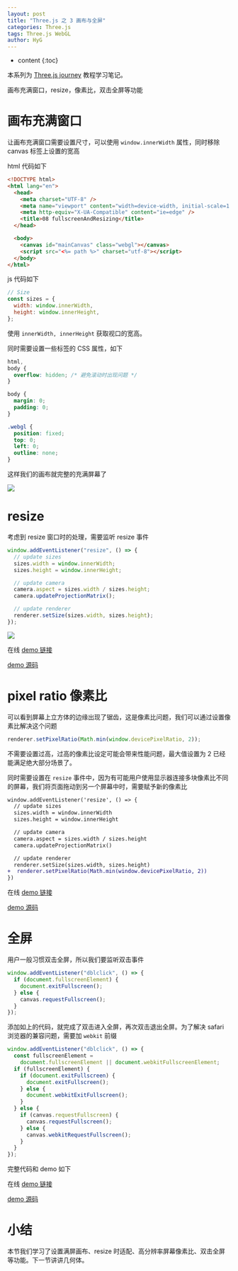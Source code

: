 ```yaml
---
layout: post
title: "Three.js 之 3 画布与全屏"
categories: Three.js
tags: Three.js WebGL
author: HyG
---
```


- content
  {:toc}

本系列为 [Three.js journey](https://threejs-journey.com/) 教程学习笔记。

画布充满窗口，resize，像素比，双击全屏等功能

# 画布充满窗口

让画布充满窗口需要设置尺寸，可以使用 `window.innerWidth` 属性，同时移除 canvas 标签上设置的宽高

html 代码如下

```html
<!DOCTYPE html>
<html lang="en">
  <head>
    <meta charset="UTF-8" />
    <meta name="viewport" content="width=device-width, initial-scale=1.0" />
    <meta http-equiv="X-UA-Compatible" content="ie=edge" />
    <title>08 fullscreenAndResizing</title>
  </head>

  <body>
    <canvas id="mainCanvas" class="webgl"></canvas>
    <script src="<%= path %>" charset="utf-8"></script>
  </body>
</html>
```

js 代码如下

```js
// Size
const sizes = {
  width: window.innerWidth,
  height: window.innerHeight,
};
```

使用 `innerWidth, innerHeight` 获取视口的宽高。

同时需要设置一些标签的 CSS 属性，如下

```css
html,
body {
  overflow: hidden; /* 避免滚动时出现问题 */
}

body {
  margin: 0;
  padding: 0;
}

.webgl {
  position: fixed;
  top: 0;
  left: 0;
  outline: none;
}
```

这样我们的画布就完整的充满屏幕了

![](https://gw.alicdn.com/imgextra/i1/O1CN011jnNUh1CgsiTbgyrd_!!6000000000111-1-tps-395-679.gif)

# resize

考虑到 resize 窗口时的处理，需要监听 resize 事件

```js
window.addEventListener("resize", () => {
  // update sizes
  sizes.width = window.innerWidth;
  sizes.height = window.innerHeight;

  // update camera
  camera.aspect = sizes.width / sizes.height;
  camera.updateProjectionMatrix();

  // update renderer
  renderer.setSize(sizes.width, sizes.height);
});
```

![](https://gw.alicdn.com/imgextra/i3/O1CN01M3QBa41mTRG2mLEwa_!!6000000004955-1-tps-924-667.gif)

在线 [demo 链接](https://pocodingwer.github.io/POcodingWER_Blog/threeJourney08-fullscreenAndResizing/)

[demo 源码](https://github.com/Gaohaoyang/threeJourney/tree/main/src08-fullscreenAndResizing)

# pixel ratio 像素比

可以看到屏幕上立方体的边缘出现了锯齿，这是像素比问题，我们可以通过设置像素比解决这个问题

```js
renderer.setPixelRatio(Math.min(window.devicePixelRatio, 2));
```

不需要设置过高，过高的像素比设定可能会带来性能问题，最大值设置为 2 已经能满足绝大部分场景了。

同时需要设置在 `resize` 事件中，因为有可能用户使用显示器连接多块像素比不同的屏幕，我们将页面拖动到另一个屏幕中时，需要赋予新的像素比

```diff
window.addEventListener('resize', () => {
  // update sizes
  sizes.width = window.innerWidth
  sizes.height = window.innerHeight

  // update camera
  camera.aspect = sizes.width / sizes.height
  camera.updateProjectionMatrix()

  // update renderer
  renderer.setSize(sizes.width, sizes.height)
+  renderer.setPixelRatio(Math.min(window.devicePixelRatio, 2))
})
```

在线 [demo 链接](https://pocodingwer.github.io/POcodingWER_Blog/threeJourney08-fullscreenAndResizing/)

[demo 源码](https://github.com/Gaohaoyang/threeJourney/tree/main/src08-fullscreenAndResizing)

# 全屏

用户一般习惯双击全屏，所以我们要监听双击事件

```js
window.addEventListener("dblclick", () => {
  if (document.fullscreenElement) {
    document.exitFullscreen();
  } else {
    canvas.requestFullscreen();
  }
});
```

添加如上的代码，就完成了双击进入全屏，再次双击退出全屏。为了解决 safari 浏览器的兼容问题，需要加 `webkit` 前缀

```js
window.addEventListener("dblclick", () => {
  const fullscreenElement =
    document.fullscreenElement || document.webkitFullscreenElement;
  if (fullscreenElement) {
    if (document.exitFullscreen) {
      document.exitFullscreen();
    } else {
      document.webkitExitFullscreen();
    }
  } else {
    if (canvas.requestFullscreen) {
      canvas.requestFullscreen();
    } else {
      canvas.webkitRequestFullscreen();
    }
  }
});
```

完整代码和 demo 如下

在线 [demo 链接](https://pocodingwer.github.io/POcodingWER_Blog/threeJourney08-fullscreenAndResizing/)

[demo 源码](https://github.com/Gaohaoyang/threeJourney/tree/main/src08-fullscreenAndResizing)

# 小结

本节我们学习了设置满屏画布、resize 时适配、高分辨率屏幕像素比、双击全屏等功能。下一节讲讲几何体。
